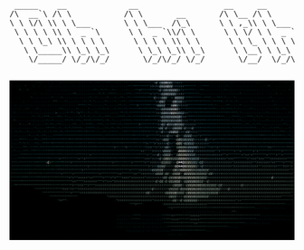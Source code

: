 <div align="center">
<pre>
 _____    __             __                  __     __                             __     
/\  __`\ /\ \           /\ \       __       /\ \__ /\ \                           /\ \    
\ \ \/\ \\ \ \___       \ \ \___  /\_\      \ \ ,_\\ \ \___       __   _ __    __ \ \ \   
 \ \ \ \ \\ \  _ `\      \ \  _ `\\/\ \      \ \ \/ \ \  _ `\   /'__`\/\`'__\/'__`\\ \ \  
  \ \ \_\ \\ \ \ \ \      \ \ \ \ \\ \ \      \ \ \_ \ \ \ \ \ /\  __/\ \ \//\  __/ \ \_\ 
   \ \_____\\ \_\ \_\      \ \_\ \_\\ \_\      \ \__\ \ \_\ \_\\ \____\\ \_\\ \____\ \/\_\
    \/_____/ \/_/\/_/       \/_/\/_/ \/_/       \/__/  \/_/\/_/ \/____/ \/_/ \/____/  \/_/
                                                                                          
                                                                                          
</pre>
</div>

<p align="center">
  <img src="stars.gif" alt="stars">
</p>
